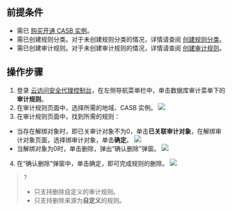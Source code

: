 ## 前提条件

- 需已 [购买开通 CASB 实例](https://cloud.tencent.com/document/product/1303/53298)。
- 需已创建规则分类。对于未创建规则分类的情况，详情请查阅 [创建规则分类](https://cloud.tencent.com/document/product/1303/69143)。
- 需已创建审计规则。对于未创建审计规则的情况，详情请查阅 [创建审计规则](https://cloud.tencent.com/document/product/1303/69146)。


## 操作步骤
1. 登录 [云访问安全代理控制台](https://console.cloud.tencent.com/casb)，在左侧导航菜单栏中，单击数据库审计菜单下的**审计规则**。
2. 在审计规则页面中，选择所需的地域、CASB 实例。
![](https://qcloudimg.tencent-cloud.cn/raw/b3d236ae1f07aff897829379d5a73fa0.png)
3. 在审计规则页面中，找到所需的规则：
 - 当存在解绑对象时，即已关审计对象不为0，单击**已关联审计对象**，在解绑审计对象页面，选择绑审计对象，单击**确定**。
![](https://qcloudimg.tencent-cloud.cn/raw/94d9e9f51c6ad274cce41a7152b50a54.png)
 - 当解绑对象为0时，单击删除，弹出“确认删除”弹窗。
![](https://qcloudimg.tencent-cloud.cn/raw/fc6128990cdcb81ec5b5d6dbf6f58562.png)
4. 在“确认删除”弹窗中，单击确定，即可完成规则的删除。
![](https://qcloudimg.tencent-cloud.cn/raw/9d72162c0db3578cd83bd28692f26056.png)
>?
>- 只支持删除自定义的审计规则。
> - 只支持删除来源为**自定义**的规则。
